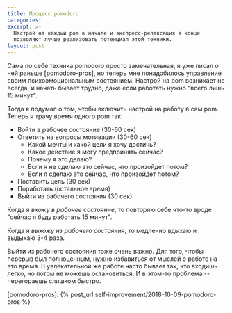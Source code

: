 ```yaml
---
title: Процесс pomodoro
categories: 
excerpt: >-
  Настрой на каждый pom в начале и экспресс-релаксация в конце
  позволяют лучше реализовать потенциал этой техники.
layout: post
---
```


Сама по себе техника pomodoro просто замечательная, я уже писал о ней
раньше [pomodoro-pros], но теперь мне понадобилось управление своим
психоэмоциональным состоянием.  Настрой на pom возникает не всегда, и
начать бывает трудно, даже если работать нужно "всего лишь 15 минут".

Тогда я подумал о том, чтобы включить настрой на работу в сам pom.
Теперь я трачу время одного pom так:
- Войти в рабочее состояние (30-60 сек)
- Ответить на вопросы мотивации (30-60 сек)
  - Какой мечты и какой цели я хочу достичь?
  - Какое действие я могу предпринять сейчас?
  - Почему я это делаю?
  - Если я не сделаю это сейчас, что произойдет потом?
  - Если я сделаю это сейчас, что произойдет потом?
- Поставить цель (30 сек)
- Поработать (остальное время)
- Выйти из рабочего состояния (30 сек)

Когда я *вхожу в рабочее состояние*, то повторяю себе что-то вроде
"сейчас я буду работать 15 минут".

Когда я *выхожу из рабочего состояния*, то медленно вдыхаю и выдыхаю
3-4 раза.

Выйти из рабочего состояния тоже очень важно.  Для того, чтобы перерыв
был полноценным, нужно избавиться от мыслей о работе на это время.  В
увлекательной же работе часто бывает так, что входишь легко, но потом
не можешь остановиться.  И в этом-то проблема -- перегораешь слишком
быстро.

[pomodoro-pros]: {% post_url self-improvement/2018-10-09-pomodoro-pros %}
